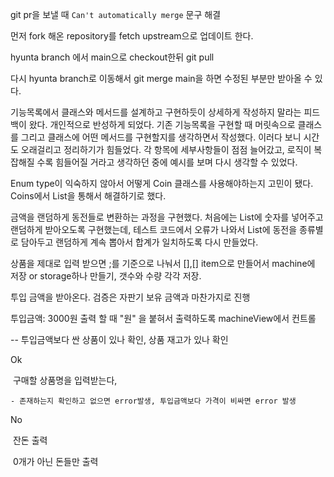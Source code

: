 git pr을 보낼 때 `Can't automatically merge`  문구 해결

먼저 fork 해온 repository를 fetch upstream으로 업데이트 한다.

hyunta branch 에서 main으로 checkout한뒤 git pull

다시 hyunta branch로 이동해서 git merge main을 하면 수정된 부분만 받아올 수 있다.



기능목록에서 클래스와 메서드를 설계하고 구현하듯이 상세하게 작성하지 말라는 피드백이 왔다. 개인적으로 반성하게 되었다. 기존 기능목록을 구현할 때 머릿속으로 클래스를 그리고 클래스에 어떤 메서드를 구현할지를 생각하면서 작성했다. 이러다 보니 시간도 오래걸리고 정리하기가 힘들었다. 각 항목에 세부사항들이 점점 늘어갔고, 로직이 복잡해질 수록 힘들어질 거라고 생각하던 중에 예시를 보며 다시 생각할 수 있었다.

Enum type이 익숙하지 않아서 어떻게 Coin 클래스를 사용해야하는지 고민이 됐다. Coins에서 List<Coin>을 통해서 해결하기로 했다.

금액을 랜덤하게 동전들로 변환하는 과정을 구현했다. 처음에는 List에 숫자를 넣어주고 랜덤하게 받아오도록 구현했는데, 테스트 코드에서 오류가 나와서 List에 동전을 종류별로 담아두고 랜덤하게 계속 뽑아서 합계가 일치하도록 다시 만들었다.

상품을 제대로 입력 받으면 ;를 기준으로 나눠서 [],[] item으로 만들어서 machine에 저장 or storage하나 만들기, 갯수와 수량 각각 저장.

투입 금액을 받아온다. 검증은 자판기 보유 금액과 마찬가지로 진행

투입금액: 3000원 출력 할 때 "원" 을 붙혀서 출력하도록 machineView에서 컨트롤

-- 투입금액보다 싼 상품이 있나 확인, 상품 재고가 있나 확인

Ok

​	구매할 상품명을 입력받는다, 

	- 존재하는지 확인하고 없으면 error발생, 투입금액보다 가격이 비싸면 error 발생

No

​	잔돈 출력

​	0개가 아닌 돈들만 출력